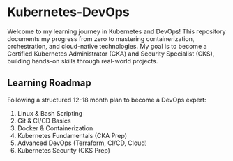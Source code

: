 # Kubernetes-DevOps
Welcome to my learning journey in Kubernetes and DevOps! This repository documents my progress from zero to mastering containerization, orchestration, and cloud-native technologies. My goal is to become a Certified Kubernetes Administrator (CKA) and Security Specialist (CKS), building hands-on skills through real-world projects.
<!-- 
## About This Repo
This is my personal learning hub where I:
- Practice core DevOps concepts (Linux, Git, CI/CD, IaC).
- Build projects with Docker and Kubernetes.
- Document my learnings and challenges to grow as a cloud-native engineer.

Currently in **Phase 1**: Mastering Linux fundamentals and Bash scripting.

## Current Skills
- **Linux**: Learning commands, file systems, and scripting.
- **Git**: Version control basics with GitHub.
- **Next Up**: Docker for containerization, followed by Kubernetes.

## Projects
- **Linux Basics** (In Progress):
  - System monitoring script (Bash).
  - Local web server setup (Apache/Nginx).
- **Upcoming**:
  - Dockerized web app.
  - Kubernetes deployments with Minikube. -->

## Learning Roadmap
Following a structured 12-18 month plan to become a DevOps expert:
1. Linux & Bash Scripting
2. Git & CI/CD Basics
3. Docker & Containerization
4. Kubernetes Fundamentals (CKA Prep)
5. Advanced DevOps (Terraform, CI/CD, Cloud)
6. Kubernetes Security (CKS Prep)

<!-- ## Contact
- **LinkedIn**: [Your LinkedIn URL, e.g., linkedin.com/in/tera-naam]
- **Email**: [Your Email, e.g., tera.email@gmail.com]

*Feel free to follow my journey as I share updates on my progress!* -->